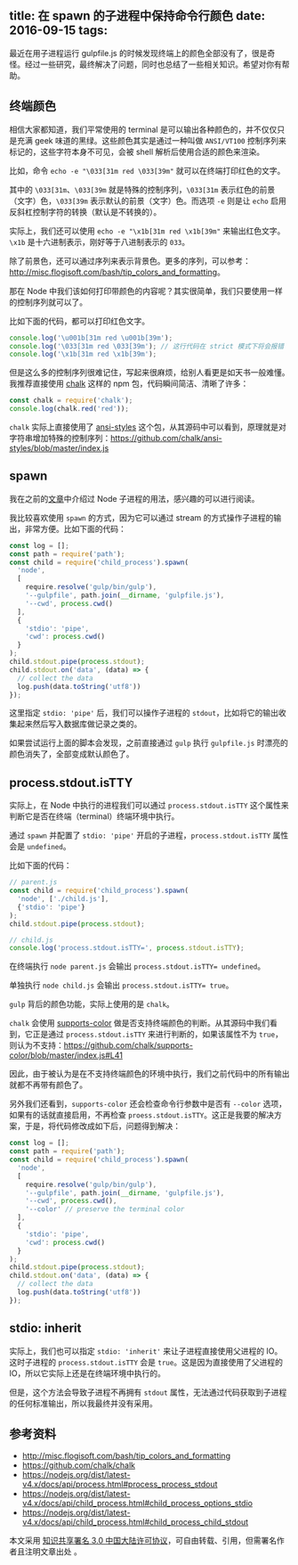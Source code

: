 title: 在 spawn 的子进程中保持命令行颜色
date: 2016-09-15
tags:
---

最近在用子进程运行 gulpfile.js 的时候发现终端上的颜色全部没有了，很是奇怪。经过一些研究，最终解决了问题，同时也总结了一些相关知识。希望对你有帮助。

<!-- more -->

## 终端颜色

相信大家都知道，我们平常使用的 terminal 是可以输出各种颜色的，并不仅仅只是充满 geek 味道的黑绿。这些颜色其实是通过一种叫做 `ANSI/VT100` 控制序列来标记的，这些字符本身不可见，会被 shell 解析后使用合适的颜色来渲染。

比如，命令 `echo -e "\033[31m red \033[39m"` 就可以在终端打印红色的文字。

其中的 `\033[31m`、`\033[39m` 就是特殊的控制序列，`\033[31m` 表示红色的前景（文字）色，`\033[39m` 表示默认的前景（文字）色。而选项 `-e` 则是让 `echo` 启用反斜杠控制字符的转换（默认是不转换的）。

实际上，我们还可以使用 `echo -e "\x1b[31m red \x1b[39m"` 来输出红色文字。`\x1b` 是十六进制表示，刚好等于八进制表示的 `033`。

除了前景色，还可以通过序列来表示背景色。更多的序列，可以参考：<http://misc.flogisoft.com/bash/tip_colors_and_formatting>。

那在 Node 中我们该如何打印带颜色的内容呢？其实很简单，我们只要使用一样的控制序列就可以了。

比如下面的代码，都可以打印红色文字。

```javascript
console.log('\u001b[31m red \u001b[39m');
console.log('\033[31m red \033[39m'); // 这行代码在 strict 模式下将会报错
console.log('\x1b[31m red \x1b[39m');
```

但是这么多的控制序列很难记住，写起来很麻烦，给别人看更是如天书一般难懂。我推荐直接使用 [chalk](https://github.com/chalk/chalk) 这样的 npm 包，代码瞬间简洁、清晰了许多：

```javascript
const chalk = require('chalk');
console.log(chalk.red('red'));
```

`chalk` 实际上直接使用了 [ansi-styles](https://github.com/chalk/ansi-styles) 这个包，从其源码中可以看到，原理就是对字符串增加特殊的控制序列：<https://github.com/chalk/ansi-styles/blob/master/index.js>

## spawn

我在之前的[文章](https://kohpoll.github.io/blog/2016/04/25/about-the-node-child-process/)中介绍过 Node 子进程的用法，感兴趣的可以进行阅读。

我比较喜欢使用 `spawn` 的方式，因为它可以通过 stream 的方式操作子进程的输出，非常方便。比如下面的代码：

```javascript
const log = [];
const path = require('path');
const child = require('child_process').spawn(
  'node',
  [
    require.resolve('gulp/bin/gulp'),
    '--gulpfile', path.join(__dirname, 'gulpfile.js'),
    '--cwd', process.cwd()  
  ],
  {
    'stdio': 'pipe',
    'cwd': process.cwd()
  }
);
child.stdout.pipe(process.stdout);
child.stdout.on('data', (data) => {
  // collect the data
  log.push(data.toString('utf8'))
});
```

这里指定 `stdio: 'pipe'` 后，我们可以操作子进程的 `stdout`，比如将它的输出收集起来然后写入数据库做记录之类的。

如果尝试运行上面的脚本会发现，之前直接通过 `gulp` 执行 `gulpfile.js` 时漂亮的颜色消失了，全部变成默认颜色了。

## process.stdout.isTTY

实际上，在 Node 中执行的进程我们可以通过 `process.stdout.isTTY` 这个属性来判断它是否在终端（terminal）终端环境中执行。

通过 `spawn` 并配置了 `stdio: 'pipe'` 开启的子进程，`process.stdout.isTTY` 属性会是 `undefined`。

比如下面的代码：

```javascript
// parent.js
const child = require('child_process').spawn(
  'node', ['./child.js'],
  {'stdio': 'pipe'}
);
child.stdout.pipe(process.stdout);

// child.js
console.log('process.stdout.isTTY=', process.stdout.isTTY);
```

在终端执行 `node parent.js` 会输出 `process.stdout.isTTY= undefined`。

单独执行 `node child.js` 会输出 `process.stdout.isTTY= true`。

`gulp` 背后的颜色功能，实际上使用的是 `chalk`。

`chalk` 会使用 [supports-color](https://github.com/chalk/supports-color) 做是否支持终端颜色的判断。从其源码中我们看到，它正是通过 `process.stdout.isTTY` 来进行判断的，如果该属性不为 `true`，则认为不支持：<https://github.com/chalk/supports-color/blob/master/index.js#L41>

因此，由于被认为是在不支持终端颜色的环境中执行，我们之前代码中的所有输出就都不再带有颜色了。

另外我们还看到，`supports-color` 还会检查命令行参数中是否有 `--color` 选项，如果有的话就直接启用，不再检查 `proess.stdout.isTTY`。这正是我要的解决方案，于是，将代码修改成如下后，问题得到解决：

```javascript
const log = [];
const path = require('path');
const child = require('child_process').spawn(
  'node',
  [
    require.resolve('gulp/bin/gulp'),
    '--gulpfile', path.join(__dirname, 'gulpfile.js'),
    '--cwd', process.cwd(),
    '--color' // preserve the terminal color  
  ],
  {
    'stdio': 'pipe',
    'cwd': process.cwd()
  }
);
child.stdout.pipe(process.stdout);
child.stdout.on('data', (data) => {
  // collect the data
  log.push(data.toString('utf8'))
});
```

## stdio: inherit

实际上，我们也可以指定 `stdio: 'inherit'` 来让子进程直接使用父进程的 IO。这时子进程的 `process.stdout.isTTY` 会是 `true`。这是因为直接使用了父进程的 IO，所以它实际上还是在终端环境中执行的。

但是，这个方法会导致子进程不再拥有 `stdout` 属性，无法通过代码获取到子进程的任何标准输出，所以我最终并没有采用。

## 参考资料
  - http://misc.flogisoft.com/bash/tip_colors_and_formatting
  - https://github.com/chalk/chalk
  - https://nodejs.org/dist/latest-v4.x/docs/api/process.html#process_process_stdout
  - https://nodejs.org/dist/latest-v4.x/docs/api/child_process.html#child_process_options_stdio
  - https://nodejs.org/dist/latest-v4.x/docs/api/child_process.html#child_process_child_stdout

本文采用 [知识共享署名 3.0 中国大陆许可协议](http://creativecommons.org/licenses/by/3.0/cn)，可自由转载、引用，但需署名作者且注明文章出处 。